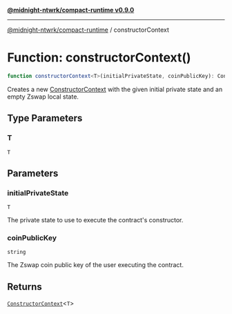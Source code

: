 [**@midnight-ntwrk/compact-runtime v0.9.0**](../README.md)

***

[@midnight-ntwrk/compact-runtime](../globals.md) / constructorContext

# Function: constructorContext()

```ts
function constructorContext<T>(initialPrivateState, coinPublicKey): ConstructorContext<T>;
```

Creates a new [ConstructorContext](../interfaces/ConstructorContext.md) with the given initial private state and an empty Zswap local state.

## Type Parameters

### T

`T`

## Parameters

### initialPrivateState

`T`

The private state to use to execute the contract's constructor.

### coinPublicKey

`string`

The Zswap coin public key of the user executing the contract.

## Returns

[`ConstructorContext`](../interfaces/ConstructorContext.md)\<`T`\>

